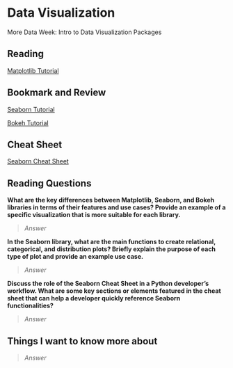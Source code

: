 # Data Visualization

More Data Week: Intro to Data Visualization Packages

## Reading

[Matplotlib Tutorial](https://www.labri.fr/perso/nrougier/teaching/matplotlib/)

## Bookmark and Review

[Seaborn Tutorial](https://seaborn.pydata.org/tutorial.html)

[Bokeh Tutorial](https://mybinder.org/v2/gh/bokeh/bokeh-notebooks/master?filepath=tutorial%2F00%20-%20Introduction%20and%20Setup.ipynb)

## Cheat Sheet

[Seaborn Cheat Sheet](https://s3.amazonaws.com/assets.datacamp.com/blog_assets/Python_Seaborn_Cheat_Sheet.pdf)

## Reading Questions

**What are the key differences between Matplotlib, Seaborn, and Bokeh libraries in terms of their features and use cases? Provide an example of a specific visualization that is more suitable for each library.**

>*Answer*

**In the Seaborn library, what are the main functions to create relational, categorical, and distribution plots? Briefly explain the purpose of each type of plot and provide an example use case.**

>*Answer*

**Discuss the role of the Seaborn Cheat Sheet in a Python developer’s workflow. What are some key sections or elements featured in the cheat sheet that can help a developer quickly reference Seaborn functionalities?**

>*Answer*

## Things I want to know more about

>*Answer*
